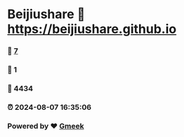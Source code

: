 # Beijiushare :link: https://beijiushare.github.io 
### :page_facing_up: [7](https://beijiushare.github.io/tag.html) 
### :speech_balloon: 1 
### :hibiscus: 4434 
### :alarm_clock: 2024-08-07 16:35:06 
### Powered by :heart: [Gmeek](https://github.com/Meekdai/Gmeek)
